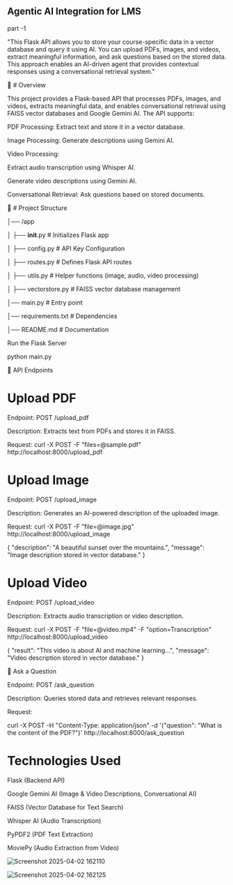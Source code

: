## Agentic AI Integration for LMS

part -1 

"This Flask API allows you to store your course-specific data in a vector database and query it using AI. You can upload PDFs, images, and videos, extract meaningful information, and ask questions based on the stored data. This approach enables an AI-driven agent that provides contextual responses using a conversational retrieval system."


🚀 # Overview

This project provides a Flask-based API that processes PDFs, images, and videos, extracts meaningful data, and enables conversational retrieval using FAISS vector databases and Google Gemini AI. The API supports:

PDF Processing: Extract text and store it in a vector database.

Image Processing: Generate descriptions using Gemini AI.

Video Processing:

Extract audio transcription using Whisper AI.

Generate video descriptions using Gemini AI.

Conversational Retrieval: Ask questions based on stored documents.

📂 #  Project Structure

│── /app

│   ├── __init__.py          # Initializes Flask app

│   ├── config.py            # API Key Configuration


│   ├── routes.py            # Defines Flask API routes

│   ├── utils.py             # Helper functions (image, audio, video processing)

│   ├── vectorstore.py       # FAISS vector database management

│── main.py                  # Entry point

│── requirements.txt         # Dependencies

│── README.md                # Documentation

Run the Flask Server

python main.py

📌 API Endpoints

# Upload PDF

Endpoint: POST /upload_pdf

Description: Extracts text from PDFs and stores it in FAISS.

Request:  curl -X POST -F "files=@sample.pdf" http://localhost:8000/upload_pdf

# Upload Image

Endpoint: POST /upload_image

Description: Generates an AI-powered description of the uploaded image.

Request:  curl -X POST -F "file=@image.jpg" http://localhost:8000/upload_image


{
  "description": "A beautiful sunset over the mountains.",
  "message": "Image description stored in vector database."
}

# Upload Video

Endpoint: POST /upload_video

Description: Extracts audio transcription or video description.

Request:  curl -X POST -F "file=@video.mp4" -F "option=Transcription" http://localhost:8000/upload_video



{
  "result": "This video is about AI and machine learning...",
  "message": "Video description stored in vector database."
}

🔹 Ask a Question

Endpoint: POST /ask_question

Description: Queries stored data and retrieves relevant responses.

Request:

curl -X POST -H "Content-Type: application/json" -d '{"question": "What is the content of the PDF?"}' http://localhost:8000/ask_question

 # Technologies Used

Flask (Backend API)

Google Gemini AI (Image & Video Descriptions, Conversational AI)

FAISS (Vector Database for Text Search)

Whisper AI (Audio Transcription)

PyPDF2 (PDF Text Extraction)

MoviePy (Audio Extraction from Video)



![Screenshot 2025-04-02 162110](https://github.com/user-attachments/assets/f82d9086-dceb-49e8-aa95-07bf1e836765)

![Screenshot 2025-04-02 162125](https://github.com/user-attachments/assets/cf786026-9229-4614-9c66-cde80485410c)

